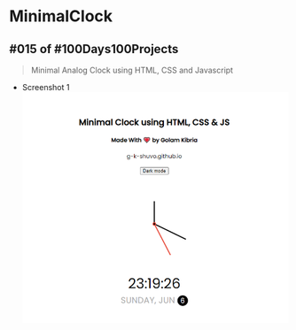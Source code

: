 # MinimalClock
## #015 of #100Days100Projects
> Minimal Analog Clock using HTML, CSS and Javascript

* Screenshot 1
![Password Generator](https://github.com/g-k-shuvo/MinimalClock/blob/main/Clock.png)



